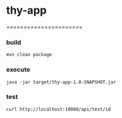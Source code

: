 # thy-app
======================

### build
```
mvn clean package
```

### execute
```
java -jar target/thy-app-1.0-SNAPSHOT.jar
```

### test
```
curl http://localhost:10000/api/test/id
```
